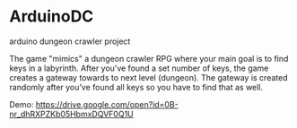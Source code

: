# ArduinoDC
arduino dungeon crawler project

The game "mimics" a dungeon crawler RPG where your main goal is to find keys in a labyrinth. After you’ve found a set number of keys, the game creates a gateway towards to next level (dungeon). The gateway is created randomly after you’ve found all keys so you have to find that as well.

Demo:
https://drive.google.com/open?id=0B-nr_dhRXPZKb05HbmxDQVF0Q1U
